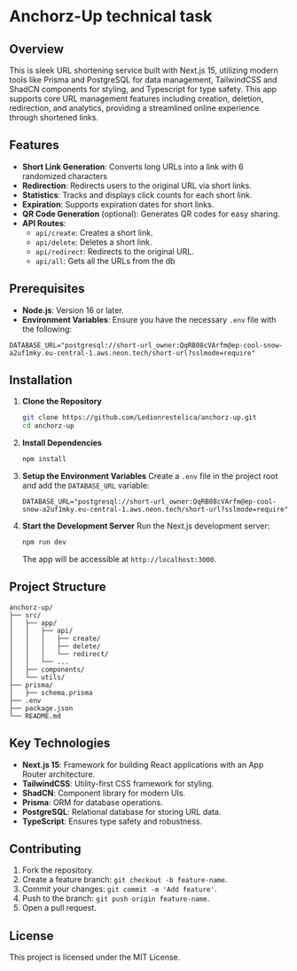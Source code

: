 # Anchorz-Up technical task

## Overview
This is sleek URL shortening service built with Next.js 15, utilizing modern tools like Prisma and PostgreSQL for data management, TailwindCSS and ShadCN components for styling, and Typescript for type safety. This app supports core URL management features including creation, deletion, redirection, and analytics, providing a streamlined online experience through shortened links.

## Features
- **Short Link Generation**: Converts long URLs into a link with 6 randomized characters
- **Redirection**: Redirects users to the original URL via short links.
- **Statistics**: Tracks and displays click counts for each short link.
- **Expiration**: Supports expiration dates for short links.
- **QR Code Generation** (optional): Generates QR codes for easy sharing.
- **API Routes**: 
  - `api/create`: Creates a short link.
  - `api/delete`: Deletes a short link.
  - `api/redirect`: Redirects to the original URL.
  - `api/all`: Gets all the URLs from the db

## Prerequisites
- **Node.js**: Version 16 or later.
- **Environment Variables**: Ensure you have the necessary `.env` file with the following:

```env
DATABASE_URL="postgresql://short-url_owner:QqRB08cVArfm@ep-cool-snow-a2uf1mky.eu-central-1.aws.neon.tech/short-url?sslmode=require"
```

## Installation

1. **Clone the Repository**
   ```bash
   git clone https://github.com/Ledionrestelica/anchorz-up.git
   cd anchorz-up
   ```

2. **Install Dependencies**
   ```bash
   npm install
   ```

3. **Setup the Environment Variables**
   Create a `.env` file in the project root and add the `DATABASE_URL` variable:
   ```env
   DATABASE_URL="postgresql://short-url_owner:QqRB08cVArfm@ep-cool-snow-a2uf1mky.eu-central-1.aws.neon.tech/short-url?sslmode=require"
   ```

4. **Start the Development Server**
   Run the Next.js development server:
   ```bash
   npm run dev
   ```
   The app will be accessible at `http://localhost:3000`.

## Project Structure
```
anchorz-up/
├── src/
│   ├── app/
│   │   ├── api/
│   │   │   ├── create/
│   │   │   ├── delete/
│   │   │   └── redirect/
│   │   └── ...
│   ├── components/
│   └── utils/
├── prisma/
│   ├── schema.prisma
├── .env
├── package.json
└── README.md
```

## Key Technologies
- **Next.js 15**: Framework for building React applications with an App Router architecture.
- **TailwindCSS**: Utility-first CSS framework for styling.
- **ShadCN**: Component library for modern UIs.
- **Prisma**: ORM for database operations.
- **PostgreSQL**: Relational database for storing URL data.
- **TypeScript**: Ensures type safety and robustness.

## Contributing
1. Fork the repository.
2. Create a feature branch: `git checkout -b feature-name`.
3. Commit your changes: `git commit -m 'Add feature'`.
4. Push to the branch: `git push origin feature-name`.
5. Open a pull request.

## License
This project is licensed under the MIT License.
